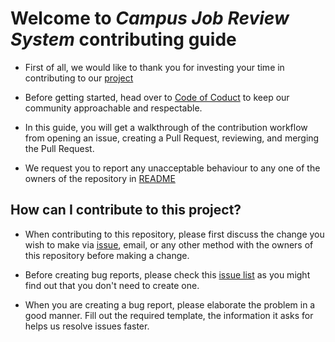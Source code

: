 # Welcome to *Campus Job Review System* contributing guide
* First of all, we would like to thank you for investing your time in contributing to our [project](https://github.com/akshat22/campus-job-review-system)

* Before getting started, head over to [Code of Coduct](https://github.com/akshat22/campus-job-review-system/blob/main/CODE_OF_CONDUCT.md) to keep our community approachable and respectable.

* In this guide, you will get a walkthrough of the contribution workflow from opening an issue, creating a Pull Request, reviewing, and merging the Pull Request.

* We request you to report any unacceptable behaviour to any one of the owners of the repository in [README](https://github.com/akshat22/campus-job-review-system/blob/main/README.md) 


## How can I contribute to this project?
* When contributing to this repository, please first discuss the change you wish to make via [issue](https://github.com/akshat22/campus-job-review-system/issues), email, or any other method with the owners of this repository before making a change.

* Before creating bug reports, please check this [issue list](https://github.com/akshat22/campus-job-review-system/issues) as you might find out that you don't need to create one.

* When you are creating a bug report, please elaborate the problem in a good manner. Fill out the required template, the information it asks for helps us resolve issues faster.
